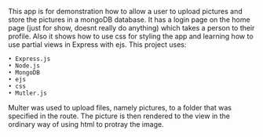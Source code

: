 This app is for demonstration how to allow a user to upload pictures and store the pictures in a mongoDB database. It has a login page on the home page (just for show, doesnt really do anything) which takes a person to their profile.  Also it shows how to use css for styling the app and learning how to use partial views in Express with ejs.
This project uses:

	• Express.js
	• Node.js
	• MongoDB
	• ejs
	• css
	• Mutler.js

Multer was used to upload files, namely pictures, to a folder that was specified in the route. The picture is then rendered to the view in the ordinary way of using html to protray the image.
 	